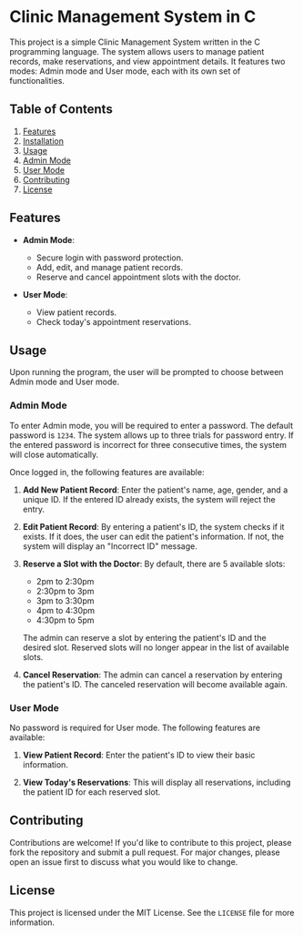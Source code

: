 # Clinic Management System in C

This project is a simple Clinic Management System written in the C programming language. The system allows users to manage patient records, make reservations, and view appointment details. It features two modes: Admin mode and User mode, each with its own set of functionalities.

## Table of Contents

1. [Features](#features)
2. [Installation](#installation)
3. [Usage](#usage)
4. [Admin Mode](#admin-mode)
5. [User Mode](#user-mode)
6. [Contributing](#contributing)
7. [License](#license)

## Features

- **Admin Mode**:
  - Secure login with password protection.
  - Add, edit, and manage patient records.
  - Reserve and cancel appointment slots with the doctor.
  
- **User Mode**:
  - View patient records.
  - Check today's appointment reservations.

## Usage

Upon running the program, the user will be prompted to choose between Admin mode and User mode.

### Admin Mode

To enter Admin mode, you will be required to enter a password. The default password is `1234`. The system allows up to three trials for password entry. If the entered password is incorrect for three consecutive times, the system will close automatically.

Once logged in, the following features are available:

1. **Add New Patient Record**: Enter the patient's name, age, gender, and a unique ID. If the entered ID already exists, the system will reject the entry.

2. **Edit Patient Record**: By entering a patient's ID, the system checks if it exists. If it does, the user can edit the patient's information. If not, the system will display an "Incorrect ID" message.

3. **Reserve a Slot with the Doctor**: By default, there are 5 available slots:
   - 2pm to 2:30pm
   - 2:30pm to 3pm
   - 3pm to 3:30pm
   - 4pm to 4:30pm
   - 4:30pm to 5pm

   The admin can reserve a slot by entering the patient's ID and the desired slot. Reserved slots will no longer appear in the list of available slots.

4. **Cancel Reservation**: The admin can cancel a reservation by entering the patient's ID. The canceled reservation will become available again.

### User Mode

No password is required for User mode. The following features are available:

1. **View Patient Record**: Enter the patient's ID to view their basic information.

2. **View Today's Reservations**: This will display all reservations, including the patient ID for each reserved slot.

## Contributing

Contributions are welcome! If you'd like to contribute to this project, please fork the repository and submit a pull request. For major changes, please open an issue first to discuss what you would like to change.

## License

This project is licensed under the MIT License. See the `LICENSE` file for more information.
